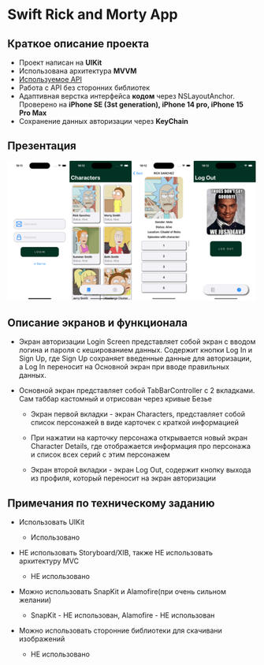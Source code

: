 # Swift Rick and Morty App


 
## Краткое описание проекта
- Проект написан на **UIKit**
- Использована архитектура **MVVM**
- [Используемое API](https://rickandmortyapi.com/)
- Работа с API без сторонних библиотек
- Адаптивная верстка интерфейса **кодом** через NSLayoutAnchor. Проверено на **iPhone SE (3st generation), iPhone 14 pro, iPhone 15 Pro Max**
- Сохранение данных авторизации через **KeyChain**

## Презентация
![RickAndMorty](https://raw.githubusercontent.com/obscure1321/RickMortyApp/dev/collage.png)

## Описание экранов и функционала
- Экран авторизации Login Screen представляет собой экран с вводом логина и пароля с кешированием данных. Содержит кнопки Log In и  Sign Up, где Sign Up сохраняет введенные данные для авторизации, а Log In переносит на Основной экран при вводе правильных данных.

- Основной экран представляет собой TabBarController с 2 вкладками. Сам таббар кастомный и отрисован через кривые Безье
  - Экран первой вкладки - экран Characters, представляет собой список персонажей в виде карточек с краткой информацией
   - При нажатии на карточку персонажа открывается новый экран Character Details, где отображается информация про персонажа и список всех серий с этим персонажем

  - Экран второй вкладки - экран Log Out, содержит кнопку выхода из профиля, который переносит на экран авторизации 

## Примечания по техническому заданию
- Использовать UIKit
  - Использовано

- НЕ использовать Storyboard/XIB, также НЕ использовать архитектуру MVC
  - НЕ использовано

- Можно использовать SnapKit и Alamofire(при очень сильном желании)
  - SnapKit - НЕ использован, Alamofire - НЕ использован

- Можно использовать сторонние библиотеки для скачивани изображений
  - НЕ использовано
